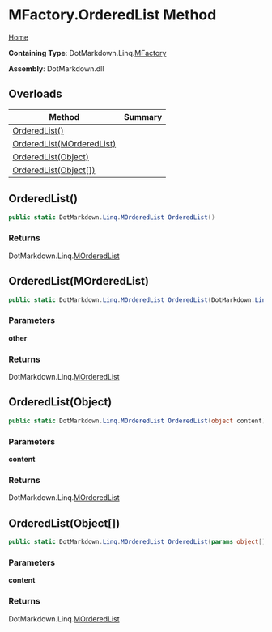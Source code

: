 # MFactory\.OrderedList Method

[Home](../../../../README.md)

**Containing Type**: DotMarkdown\.Linq\.[MFactory](../README.md)

**Assembly**: DotMarkdown\.dll

## Overloads

| Method | Summary |
| ------ | ------- |
| [OrderedList()](#DotMarkdown_Linq_MFactory_OrderedList) | |
| [OrderedList(MOrderedList)](#DotMarkdown_Linq_MFactory_OrderedList_DotMarkdown_Linq_MOrderedList_) | |
| [OrderedList(Object)](#DotMarkdown_Linq_MFactory_OrderedList_System_Object_) | |
| [OrderedList(Object\[\])](#DotMarkdown_Linq_MFactory_OrderedList_System_Object___) | |

## OrderedList\(\) <a name="DotMarkdown_Linq_MFactory_OrderedList"></a>

```csharp
public static DotMarkdown.Linq.MOrderedList OrderedList()
```

### Returns

DotMarkdown\.Linq\.[MOrderedList](../../MOrderedList/README.md)

## OrderedList\(MOrderedList\) <a name="DotMarkdown_Linq_MFactory_OrderedList_DotMarkdown_Linq_MOrderedList_"></a>

```csharp
public static DotMarkdown.Linq.MOrderedList OrderedList(DotMarkdown.Linq.MOrderedList other)
```

### Parameters

**other**

### Returns

DotMarkdown\.Linq\.[MOrderedList](../../MOrderedList/README.md)

## OrderedList\(Object\) <a name="DotMarkdown_Linq_MFactory_OrderedList_System_Object_"></a>

```csharp
public static DotMarkdown.Linq.MOrderedList OrderedList(object content)
```

### Parameters

**content**

### Returns

DotMarkdown\.Linq\.[MOrderedList](../../MOrderedList/README.md)

## OrderedList\(Object\[\]\) <a name="DotMarkdown_Linq_MFactory_OrderedList_System_Object___"></a>

```csharp
public static DotMarkdown.Linq.MOrderedList OrderedList(params object[] content)
```

### Parameters

**content**

### Returns

DotMarkdown\.Linq\.[MOrderedList](../../MOrderedList/README.md)


